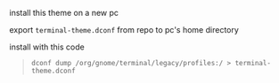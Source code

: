 install this theme on a new pc

export `terminal-theme.dconf` from repo to pc's home directory

install with this code

> `dconf dump /org/gnome/terminal/legacy/profiles:/ > terminal-theme.dconf`
